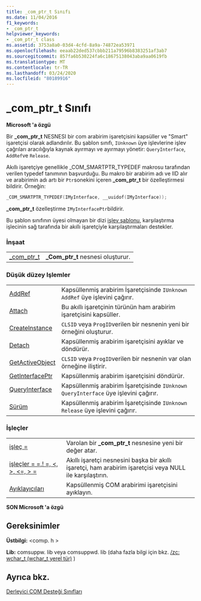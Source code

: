 ```yaml
---
title: _com_ptr_t Sınıfı
ms.date: 11/04/2016
f1_keywords:
- _com_ptr_t
helpviewer_keywords:
- _com_ptr_t class
ms.assetid: 3753a8a0-03d4-4cfd-8a9a-74872ea53971
ms.openlocfilehash: eeaab22ded537cbbb211a79596b8383251af3ab7
ms.sourcegitcommit: 857fa6b530224fa6c18675138043aba9aa0619fb
ms.translationtype: MT
ms.contentlocale: tr-TR
ms.lasthandoff: 03/24/2020
ms.locfileid: "80189916"
---
```

# <a name="_com_ptr_t-class"></a>_com_ptr_t Sınıfı

**Microsoft 'a özgü**

Bir **_com_ptr_t** NESNESI bir com arabirim işaretçisini kapsüller ve "Smart" işaretçisi olarak adlandırılır. Bu şablon sınıfı, `IUnknown` üye işlevlerine işlev çağrıları aracılığıyla kaynak ayırmayı ve ayırmayı yönetir: `QueryInterface`, `AddRef`ve `Release`.

Akıllı işaretçiye genellikle _COM_SMARTPTR_TYPEDEF makrosu tarafından verilen typedef tanımının başvurduğu. Bu makro bir arabirim adı ve IID alır ve arabirimin adı artı bir `Ptr`sonekini içeren **_com_ptr_t** bir özelleştirmesi bildirir. Örneğin:

```cpp
_COM_SMARTPTR_TYPEDEF(IMyInterface, __uuidof(IMyInterface));
```

**_com_ptr_t** özelleştirme `IMyInterfacePtr`bildirir.

Bu şablon sınıfının üyesi olmayan bir dizi [işlev şablonu](../cpp/relational-function-templates.md), karşılaştırma işlecinin sağ tarafında bir akıllı işaretçiyle karşılaştırmaları destekler.

### <a name="construction"></a>İnşaat

|||
|-|-|
|[_com_ptr_t](../cpp/com-ptr-t-com-ptr-t.md)|**_Com_ptr_t** nesnesi oluşturur.|

### <a name="low-level-operations"></a>Düşük düzey Işlemler

|||
|-|-|
|[AddRef](../cpp/com-ptr-t-addref.md)|Kapsüllenmiş arabirim İşaretçisinde `IUnknown` `AddRef` üye işlevini çağırır.|
|[Attach](../cpp/com-ptr-t-attach.md)|Bu akıllı işaretçinin türünün ham arabirim işaretçisini kapsüller.|
|[CreateInstance](../cpp/com-ptr-t-createinstance.md)|`CLSID` veya `ProgID`verilen bir nesnenin yeni bir örneğini oluşturur.|
|[Detach](../cpp/com-ptr-t-detach.md)|Kapsüllenmiş arabirim işaretçisini ayıklar ve döndürür.|
|[GetActiveObject](../cpp/com-ptr-t-getactiveobject.md)|`CLSID` veya `ProgID`verilen bir nesnenin var olan örneğine iliştirir.|
|[GetInterfacePtr](../cpp/com-ptr-t-getinterfaceptr.md)|Kapsüllenmiş arabirim işaretçisini döndürür.|
|[QueryInterface](../cpp/com-ptr-t-queryinterface.md)|Kapsüllenmiş arabirim İşaretçisinde `IUnknown` `QueryInterface` üye işlevini çağırır.|
|[Sürüm](../cpp/com-ptr-t-release.md)|Kapsüllenmiş arabirim İşaretçisinde `IUnknown` `Release` üye işlevini çağırır.|

### <a name="operators"></a>İşleçler

|||
|-|-|
|[işleç =](../cpp/com-ptr-t-operator-equal.md)|Varolan bir **_com_ptr_t** nesnesine yeni bir değer atar.|
|[işleçler = =,! =, \<, >, \<=, > =](../cpp/com-ptr-t-relational-operators.md)|Akıllı işaretçi nesnesini başka bir akıllı işaretçi, ham arabirim işaretçisi veya NULL ile karşılaştırın.|
|[Ayıklayıcıları](../cpp/com-ptr-t-extractors.md)|Kapsüllenmiş COM arabirimi işaretçisini ayıklayın.|

**SON Microsoft 'a özgü**

## <a name="requirements"></a>Gereksinimler

**Üstbilgi:** \<comıp. h >

**Lib:** comsuppw. lib veya comsuppwd. lib (daha fazla bilgi için bkz. [/zc: wchar_t (wchar_t yerel tür)](../build/reference/zc-wchar-t-wchar-t-is-native-type.md) )

## <a name="see-also"></a>Ayrıca bkz.

[Derleyici COM Desteği Sınıfları](../cpp/compiler-com-support-classes.md)
